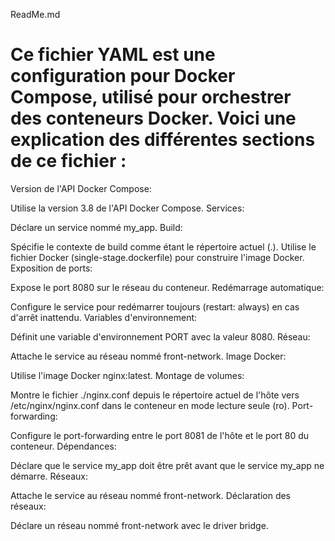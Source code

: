 ReadMe.md

# Ce fichier YAML est une configuration pour Docker Compose, utilisé pour orchestrer des conteneurs Docker. Voici une explication des différentes sections de ce fichier :

Version de l'API Docker Compose:

Utilise la version 3.8 de l'API Docker Compose.
Services:

Déclare un service nommé my_app.
Build:

Spécifie le contexte de build comme étant le répertoire actuel (.).
Utilise le fichier Docker (single-stage.dockerfile) pour construire l'image Docker.
Exposition de ports:

Expose le port 8080 sur le réseau du conteneur.
Redémarrage automatique:

Configure le service pour redémarrer toujours (restart: always) en cas d'arrêt inattendu.
Variables d'environnement:

Définit une variable d'environnement PORT avec la valeur 8080.
Réseau:

Attache le service au réseau nommé front-network.
Image Docker:

Utilise l'image Docker nginx:latest.
Montage de volumes:

Montre le fichier ./nginx.conf depuis le répertoire actuel de l'hôte vers /etc/nginx/nginx.conf dans le conteneur en mode lecture seule (ro).
Port-forwarding:

Configure le port-forwarding entre le port 8081 de l'hôte et le port 80 du conteneur.
Dépendances:

Déclare que le service my_app doit être prêt avant que le service my_app ne démarre.
Réseaux:

Attache le service au réseau nommé front-network.
Déclaration des réseaux:

Déclare un réseau nommé front-network avec le driver bridge.